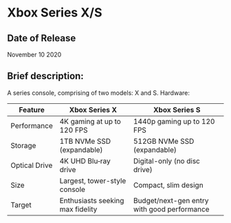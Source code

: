 # Xbox Series X/S
## Date of Release
November 10 2020

## Brief description:
A series console, comprising of two models: X and S.
Hardware:
<table> <thead> <tr> <th>Feature</th> <th>Xbox Series X</th> <th>Xbox Series S</th> </tr> </thead> <tbody> <tr> <td>Performance</td> <td>4K gaming at up to 120 FPS</td> <td>1440p gaming up to 120 FPS</td> </tr> <tr> <td>Storage</td> <td>1TB NVMe SSD (expandable)</td> <td>512GB NVMe SSD (expandable)</td> </tr> <tr> <td>Optical Drive</td> <td>4K UHD Blu‑ray drive</td> <td>Digital-only (no disc drive)</td> </tr> <tr> <td>Size</td> <td>Largest, tower-style console</td> <td>Compact, slim design</td> </tr> <tr> <td>Target</td> <td>Enthusiasts seeking max fidelity</td> <td>Budget/next-gen entry with good performance</td> </tr> </tbody> </table>

